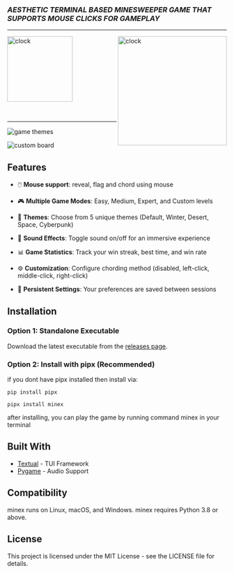 ### ***AESTHETIC TERMINAL BASED MINESWEEPER GAME THAT SUPPORTS MOUSE CLICKS FOR GAMEPLAY***
---


<img height="150"  align="top" alt="clock" src="https://github.com/user-attachments/assets/8e4d1f2f-e2b3-49b2-ae9f-a5793dcc65de" />


<img height="250" align='right' alt="clock" src="https://github.com/user-attachments/assets/23e32b19-6b88-4b9c-a223-6707dddbb9fb" />

&nbsp;

---

  
![game themes](https://github.com/user-attachments/assets/3c507a68-b6a9-493a-ae23-a3b722338aa5)

![custom board](https://github.com/user-attachments/assets/e22c2180-216a-4d1b-9555-a157ce28b5e5)

## Features
- 🖱️ **Mouse support**: reveal, flag and chord using mouse
- 🎮 **Multiple Game Modes**: Easy, Medium, Expert, and Custom levels
- 🎨 **Themes**: Choose from 5 unique themes (Default, Winter, Desert, Space, Cyberpunk)
- 🎵 **Sound Effects**: Toggle sound on/off for an immersive experience

- 📊 **Game Statistics**: Track your win streak, best time, and win rate
- ⚙️ **Customization**: Configure chording method (disabled, left-click, middle-click, right-click)
- 💾 **Persistent Settings**: Your preferences are saved between sessions

## Installation

### Option 1: Standalone Executable

Download the latest executable from the [releases page](https://github.com/your-username/minesweeper-tui/releases).

### Option 2: Install with pipx (Recommended)

if you dont have pipx installed then install via: 

```console
pip install pipx
```

```console
pipx install minex
```
after installing, you can play the game by running command minex in your terminal

## Built With
- [Textual](https://textual.textualize.io/) - TUI Framework
- [Pygame](https://www.pygame.org/) - Audio Support

## Compatibility

minex runs on Linux, macOS, and Windows. minex requires Python 3.8 or above.

## License

This project is licensed under the MIT License - see the LICENSE file for details.
